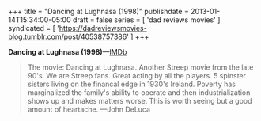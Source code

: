+++
title = "Dancing at Lughnasa (1998)"
publishdate = 2013-01-14T15:34:00-05:00
draft = false
series = [ 'dad reviews movies' ]
syndicated = [ 'https://dadreviewsmovies-blog.tumblr.com/post/40538757386' ]
+++

**Dancing at Lughnasa (1998)**—[IMDb](http://www.imdb.com/title/tt0120643/)

> The movie: Dancing at Lughnasa. Another Streep movie from the late 90's. We are Streep fans. Great acting by all the players. 5 spinster sisters living on the financal edge in 1930's Ireland. Poverty has marginalized the family's ability to operate and then industrialization shows up and makes matters worse. This is worth seeing but a good amount of heartache.
> —John DeLuca
